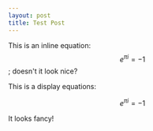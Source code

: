 ```yaml
---
layout: post
title: Test Post
---
```


This is an inline equation: $$e^{\pi i} = -1$$; doesn't it look nice?

This is a display equations:

$$
e ^{\pi i} = -1
$$

It looks fancy!
